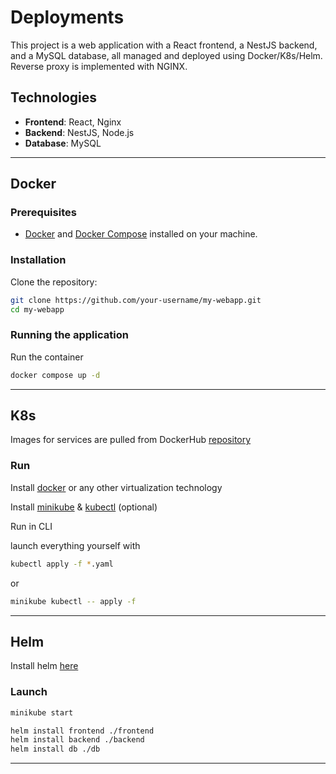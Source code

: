 # Deployments

This project is a web application with a React frontend, a NestJS backend, and a MySQL database, all managed and deployed using Docker/K8s/Helm. Reverse proxy is implemented with NGINX.

## Technologies

- **Frontend**: React, Nginx
- **Backend**: NestJS, Node.js
- **Database**: MySQL

----

## Docker

### Prerequisites

- [Docker](https://www.docker.com/products/docker-desktop) and [Docker Compose](https://docs.docker.com/compose/install/) installed on your machine.

### Installation

Clone the repository:

   ```bash
   git clone https://github.com/your-username/my-webapp.git
   cd my-webapp
   ```

### Running the application

Run the container

```bash
docker compose up -d 
```

----

## K8s

  Images for services are pulled from DockerHub [repository](https://hub.docker.com/repository/docker/vover173/webapp-docker/general)

### Run

Install [docker](https://docs.docker.com/engine/install/) or any other virtualization technology

Install [minikube](https://minikube.sigs.k8s.io/docs/start/?arch=%2Flinux%2Fx86-64%2Fstable%2Fbinary+download) & [kubectl](https://kubernetes.io/docs/tasks/tools/) (optional)

Run in CLI

launch everything yourself with

```bash
kubectl apply -f *.yaml
```

or

```bash
minikube kubectl -- apply -f 
```

----

## Helm

Install helm [here](https://helm.sh/)

### Launch

```bash
minikube start

helm install frontend ./frontend
helm install backend ./backend
helm install db ./db
```

----
